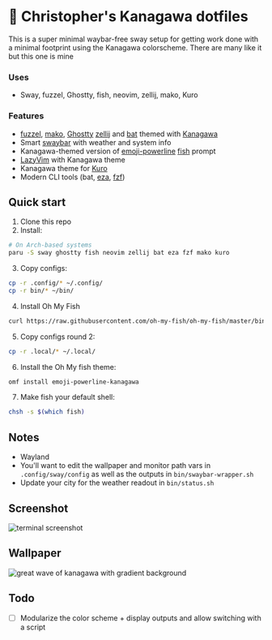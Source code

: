 # 🌊 Christopher's Kanagawa dotfiles

This is a super minimal waybar-free sway setup for getting work done with a minimal footprint using the Kanagawa colorscheme. There are many like it but this one is mine

### Uses
- Sway, fuzzel, Ghostty, fish, neovim, zellij, mako, Kuro

### Features
- [fuzzel](https://codeberg.org/dnkl/fuzzel), [mako](https://github.com/emersion/mako), [Ghostty](https://github.com/ghostty-org) [zellij](https://github.com/zellij-org/zellij) and [bat](https://github.com/sharkdp/bat) themed with [Kanagawa](https://github.com/rebelot/kanagawa.nvim)
- Smart [swaybar](https://man.archlinux.org/man/sway-bar.5) with weather and system info
- Kanagawa-themed version of [emoji-powerline](https://github.com/wyqydsyq/emoji-powerline) [fish](https://github.com/fish-shell/fish-shell) prompt
- [LazyVim](https://www.lazyvim.org/) with Kanagawa theme 
- Kanagawa theme for [Kuro](https://github.com/davidsmorais/kuro)
- Modern CLI tools (bat, [eza](https://github.com/eza-community/eza), [fzf](https://github.com/junegunn/fzf))

## Quick start

1. Clone this repo
2. Install:
```bash
# On Arch-based systems
paru -S sway ghostty fish neovim zellij bat eza fzf mako kuro
```

3. Copy configs:
```bash
cp -r .config/* ~/.config/
cp -r bin/* ~/bin/
```

4. Install Oh My Fish
```bash
curl https://raw.githubusercontent.com/oh-my-fish/oh-my-fish/master/bin/install | fish
```

5. Copy configs round 2:
```bash
cp -r .local/* ~/.local/
```

6. Install the Oh My fish theme:
```bash
omf install emoji-powerline-kanagawa
```

7. Make fish your default shell:
```bash
chsh -s $(which fish)
```

## Notes

- Wayland
- You'll want to edit the wallpaper and monitor path vars in `.config/sway/config` as well as the outputs in `bin/swaybar-wrapper.sh`
- Update your city for the weather readout in `bin/status.sh`

## Screenshot
![terminal screenshot](https://i.imgur.com/7dENbEl.png)

## Wallpaper
 ![great wave of kanagawa with gradient background](https://i.imgur.com/bWp4T9p.jpeg)

## Todo
- [ ] Modularize the color scheme + display outputs and allow switching with a script
